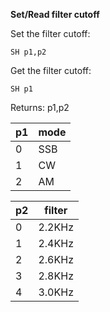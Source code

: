 __Set/Read filter cutoff__

Set the filter cutoff:

	SH p1,p2

Get the filter cutoff:

	SH p1

Returns: p1,p2
	
|p1|mode
|---|---|
|0|SSB
|1|CW
|2|AM

|p2|filter
|---|---|
|0|2.2KHz
|1|2.4KHz
|2|2.6KHz
|3|2.8KHz
|4|3.0KHz


